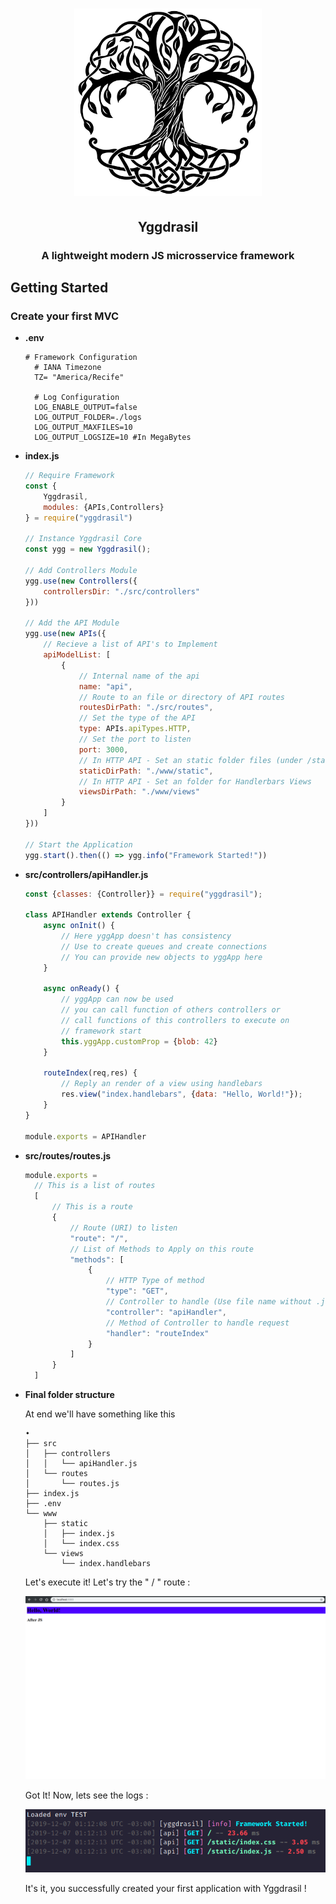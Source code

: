 <h1 align="center">
	<img src="./.github/resources/yggdrasil-logo.png" width= 300></img>
</h1>

<h2 align="center">
	Yggdrasil
</h1>
<h3 align="center">
	A lightweight modern JS microsservice framework
</h3>

</hr>

## Getting Started

### Create your first MVC
- **.env**
  ```dotenv
  # Framework Configuration
	# IANA Timezone
	TZ= "America/Recife"

	# Log Configuration
	LOG_ENABLE_OUTPUT=false
	LOG_OUTPUT_FOLDER=./logs
	LOG_OUTPUT_MAXFILES=10
	LOG_OUTPUT_LOGSIZE=10 #In MegaBytes

  ```
- **index.js**
	```javascript
	// Require Framework
	const {
		Yggdrasil,
		modules: {APIs,Controllers}
	} = require("yggdrasil")

	// Instance Yggdrasil Core
	const ygg = new Yggdrasil();

	// Add Controllers Module
	ygg.use(new Controllers({
		controllersDir: "./src/controllers"
	}))

	// Add the API Module
	ygg.use(new APIs({
		// Recieve a list of API's to Implement
		apiModelList: [ 
			{
				// Internal name of the api
				name: "api", 
				// Route to an file or directory of API routes
				routesDirPath: "./src/routes", 
				// Set the type of the API
				type: APIs.apiTypes.HTTP,
				// Set the port to listen
				port: 3000,
				// In HTTP API - Set an static folder files (under /static route)
				staticDirPath: "./www/static",
				// In HTTP API - Set an folder for Handlerbars Views
				viewsDirPath: "./www/views"
			}
		]
	}))

	// Start the Application
	ygg.start().then(() => ygg.info("Framework Started!"))
	```

- **src/controllers/apiHandler.js**
	```javascript
	const {classes: {Controller}} = require("yggdrasil");

	class APIHandler extends Controller {
		async onInit() {
			// Here yggApp doesn't has consistency
			// Use to create queues and create connections
			// You can provide new objects to yggApp here
		}

		async onReady() {
			// yggApp can now be used
			// you can call function of others controllers or 
			// call functions of this controllers to execute on
			// framework start
			this.yggApp.customProp = {blob: 42}
		}

		routeIndex(req,res) {
			// Reply an render of a view using handlebars
			res.view("index.handlebars", {data: "Hello, World!"});
		}
	}

	module.exports = APIHandler
	```
- **src/routes/routes.js**
  ```javascript
  module.exports = 
	// This is a list of routes
	[
		// This is a route
		{
			// Route (URI) to listen
			"route": "/", 
			// List of Methods to Apply on this route
			"methods": [
				{
					// HTTP Type of method
					"type": "GET",
					// Controller to handle (Use file name without .js)
					"controller": "apiHandler",
					// Method of Controller to handle request
					"handler": "routeIndex"
				}
			]
		}
	]
  ```
- **Final folder structure**

	At end we'll have something like this
  	```
	•
	├── src
	│   ├── controllers
	│   │   └── apiHandler.js
	│   └── routes
	│       └── routes.js
	├── index.js
	├── .env
	└── www
		├── static
		│   ├── index.js
		│   └── index.css
		└── views
			└── index.handlebars
  	```

	Let's execute it! Let's try the " / " route : 
	
	![Get Started Success](.github/resources/getStarted/get-started-success.png)

	Got It! Now, lets see the logs :

	![Get Started Log Example](.github/resources/getStarted/get-started-log.png)


	It's it, you successfully created your first application with Yggdrasil !